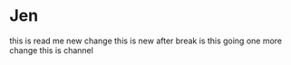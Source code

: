 # Jen
this is read me 
new change
this is new
after break
is this going
one more change
this is channel
